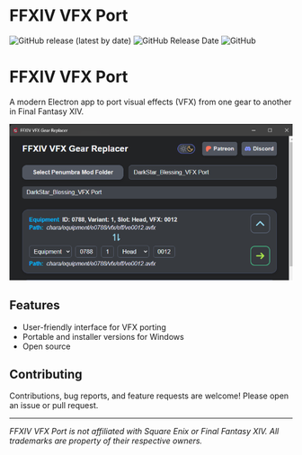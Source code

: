 # FFXIV VFX Port

![GitHub release (latest by date)](https://img.shields.io/github/v/release/ShinoMythmaker/FFXIV-VFX-Port?label=version)
![GitHub Release Date](https://img.shields.io/github/release-date/ShinoMythmaker/FFXIV-VFX-Port)
![GitHub](https://img.shields.io/github/license/ShinoMythmaker/FFXIV-VFX-Port)

# FFXIV VFX Port

A modern Electron app to port visual effects (VFX) from one gear to another in Final Fantasy XIV.

![App Icon](sample.png)

## Features
- User-friendly interface for VFX porting
- Portable and installer versions for Windows
- Open source


## Contributing
Contributions, bug reports, and feature requests are welcome! Please open an issue or pull request.

---

*FFXIV VFX Port is not affiliated with Square Enix or Final Fantasy XIV. All trademarks are property of their respective owners.*
